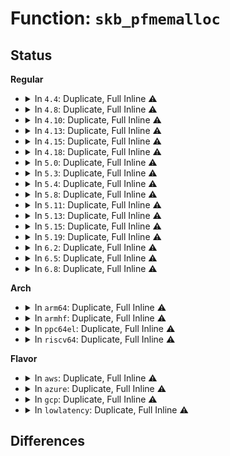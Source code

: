 # Function: <code>skb_pfmemalloc</code>

## Status
<b>Regular</b>
<ul>
<li>
<details>
<summary>In <code>4.4</code>: Duplicate, Full Inline ⚠️</summary>

**Collision:** Static Duplication

**Inline:** Full

**Transformation:** False

**Instances:**

```
In net/core/sock.c (0)
Location: include/linux/skbuff.h:725
Inline: True
```
```
In net/core/skbuff.c (0)
Location: include/linux/skbuff.h:725
Inline: True
```
```
In net/core/dev.c (0)
Location: include/linux/skbuff.h:725
Inline: True
```
```
In net/core/filter.c (0)
Location: include/linux/skbuff.h:725
Inline: True
```
```
In net/ipv4/tcp.c (0)
Location: include/linux/skbuff.h:725
Inline: True
```
```
In net/ipv4/tcp_input.c (0)
Location: include/linux/skbuff.h:725
Inline: True
```
```
In net/ipv4/tcp_timer.c (0)
Location: include/linux/skbuff.h:725
Inline: True
```
```
In net/ipv4/tcp_ipv4.c (0)
Location: include/linux/skbuff.h:725
Inline: True
```
```
In net/ipv4/udp.c (0)
Location: include/linux/skbuff.h:725
Inline: True
```
```
In net/ipv6/udp.c (0)
Location: include/linux/skbuff.h:725
Inline: True
```
```
In net/ipv6/tcp_ipv6.c (0)
Location: include/linux/skbuff.h:725
Inline: True
```
</details>
</li>
<li>
<details>
<summary>In <code>4.8</code>: Duplicate, Full Inline ⚠️</summary>

**Collision:** Static Duplication

**Inline:** Full

**Transformation:** False

**Instances:**

```
In net/core/sock.c (0)
Location: include/linux/skbuff.h:813
Inline: True
```
```
In net/core/skbuff.c (0)
Location: include/linux/skbuff.h:813
Inline: True
```
```
In net/core/dev.c (0)
Location: include/linux/skbuff.h:813
Inline: True
```
```
In net/core/filter.c (0)
Location: include/linux/skbuff.h:813
Inline: True
```
```
In net/ipv4/tcp.c (0)
Location: include/linux/skbuff.h:813
Inline: True
```
```
In net/ipv4/tcp_input.c (0)
Location: include/linux/skbuff.h:813
Inline: True
```
```
In net/ipv4/tcp_timer.c (0)
Location: include/linux/skbuff.h:813
Inline: True
```
```
In net/ipv4/tcp_ipv4.c (0)
Location: include/linux/skbuff.h:813
Inline: True
```
```
In net/ipv4/udp.c (0)
Location: include/linux/skbuff.h:813
Inline: True
```
```
In net/ipv6/udp.c (0)
Location: include/linux/skbuff.h:813
Inline: True
```
```
In net/ipv6/tcp_ipv6.c (0)
Location: include/linux/skbuff.h:813
Inline: True
```
</details>
</li>
<li>
<details>
<summary>In <code>4.10</code>: Duplicate, Full Inline ⚠️</summary>

**Collision:** Static Duplication

**Inline:** Full

**Transformation:** False

**Instances:**

```
In net/core/sock.c (0)
Location: include/linux/skbuff.h:827
Inline: True
```
```
In net/core/skbuff.c (0)
Location: include/linux/skbuff.h:827
Inline: True
```
```
In net/core/dev.c (0)
Location: include/linux/skbuff.h:827
Inline: True
```
```
In net/core/filter.c (0)
Location: include/linux/skbuff.h:827
Inline: True
```
```
In net/ipv4/tcp.c (0)
Location: include/linux/skbuff.h:827
Inline: True
```
```
In net/ipv4/tcp_input.c (0)
Location: include/linux/skbuff.h:827
Inline: True
```
```
In net/ipv4/tcp_timer.c (0)
Location: include/linux/skbuff.h:827
Inline: True
```
```
In net/ipv4/tcp_ipv4.c (0)
Location: include/linux/skbuff.h:827
Inline: True
```
</details>
</li>
<li>
<details>
<summary>In <code>4.13</code>: Duplicate, Full Inline ⚠️</summary>

**Collision:** Static Duplication

**Inline:** Full

**Transformation:** False

**Instances:**

```
In net/core/sock.c (0)
Location: include/linux/skbuff.h:779
Inline: True
```
```
In net/core/skbuff.c (0)
Location: include/linux/skbuff.h:779
Inline: True
```
```
In net/core/dev.c (0)
Location: include/linux/skbuff.h:779
Inline: True
```
```
In net/core/filter.c (0)
Location: include/linux/skbuff.h:779
Inline: True
```
```
In net/ipv4/tcp.c (0)
Location: include/linux/skbuff.h:779
Inline: True
```
```
In net/ipv4/tcp_input.c (0)
Location: include/linux/skbuff.h:779
Inline: True
```
```
In net/ipv4/tcp_timer.c (0)
Location: include/linux/skbuff.h:779
Inline: True
```
```
In net/ipv4/tcp_ipv4.c (0)
Location: include/linux/skbuff.h:779
Inline: True
```
</details>
</li>
<li>
<details>
<summary>In <code>4.15</code>: Duplicate, Full Inline ⚠️</summary>

**Collision:** Static Duplication

**Inline:** Full

**Transformation:** False

**Instances:**

```
In net/core/sock.c (0)
Location: include/linux/skbuff.h:859
Inline: True
```
```
In net/core/skbuff.c (0)
Location: include/linux/skbuff.h:859
Inline: True
```
```
In net/core/dev.c (0)
Location: include/linux/skbuff.h:859
Inline: True
```
```
In net/core/filter.c (0)
Location: include/linux/skbuff.h:859
Inline: True
```
```
In net/ipv4/tcp_input.c (0)
Location: include/linux/skbuff.h:859
Inline: True
```
```
In net/ipv4/tcp_ipv4.c (0)
Location: include/linux/skbuff.h:859
Inline: True
```
</details>
</li>
<li>
<details>
<summary>In <code>4.18</code>: Duplicate, Full Inline ⚠️</summary>

**Collision:** Static Duplication

**Inline:** Full

**Transformation:** False

**Instances:**

```
In kernel/bpf/sockmap.c (ffffffff811cceae)
Location: include/linux/skbuff.h:863
Inline: True
Inline callers:
  - kernel/bpf/sockmap.c:smap_tx_work
```
```
In net/core/sock.c (ffffffff8187697d)
Location: include/linux/skbuff.h:863
Inline: True
Inline callers:
  - net/core/sock.c:__release_sock
  - net/core/sock.c:__sk_receive_skb
  - net/core/sock.c:__sk_receive_skb
  - net/core/sock.c:__sock_queue_rcv_skb
```
```
In net/core/skbuff.c (ffffffff8188282e)
Location: include/linux/skbuff.h:863
Inline: True
Inline callers:
  - net/core/skbuff.c:skb_segment
  - net/core/skbuff.c:skb_copy_expand
  - net/core/skbuff.c:pskb_expand_head
  - net/core/skbuff.c:__pskb_copy_fclone
  - net/core/skbuff.c:skb_copy
  - net/core/skbuff.c:skb_clone
```
```
In net/core/dev.c (ffffffff81892b1d)
Location: include/linux/skbuff.h:863
Inline: True
```
```
In net/core/filter.c (ffffffff818b2c2e)
Location: include/linux/skbuff.h:863
Inline: True
```
```
In net/ipv4/tcp_input.c (ffffffff81903b58)
Location: include/linux/skbuff.h:863
Inline: True
```
```
In net/ipv4/tcp_ipv4.c (ffffffff81910f66)
Location: include/linux/skbuff.h:863
Inline: True
```
</details>
</li>
<li>
<details>
<summary>In <code>5.0</code>: Duplicate, Full Inline ⚠️</summary>

**Collision:** Static Duplication

**Inline:** Full

**Transformation:** False

**Instances:**

```
In net/core/sock.c (ffffffff8189880d)
Location: include/linux/skbuff.h:887
Inline: True
Inline callers:
  - net/core/sock.c:__release_sock
  - net/core/sock.c:__sk_receive_skb
  - net/core/sock.c:__sk_receive_skb
  - net/core/sock.c:__sock_queue_rcv_skb
```
```
In net/core/skbuff.c (ffffffff818a32cc)
Location: include/linux/skbuff.h:887
Inline: True
Inline callers:
  - net/core/skbuff.c:skb_segment
  - net/core/skbuff.c:skb_copy_expand
  - net/core/skbuff.c:pskb_expand_head
  - net/core/skbuff.c:__pskb_copy_fclone
  - net/core/skbuff.c:skb_copy
  - net/core/skbuff.c:skb_clone
```
```
In net/core/dev.c (ffffffff818b8110)
Location: include/linux/skbuff.h:887
Inline: True
Inline callers:
  - net/core/dev.c:netif_receive_skb_list
```
```
In net/core/filter.c (ffffffff818d5b5e)
Location: include/linux/skbuff.h:887
Inline: True
Inline callers:
  - net/core/filter.c:sk_filter_trim_cap
```
```
In net/core/skmsg.c (ffffffff818e654e)
Location: include/linux/skbuff.h:887
Inline: True
Inline callers:
  - net/core/skmsg.c:sk_psock_backlog
```
```
In net/ipv4/tcp_input.c (ffffffff81931d28)
Location: include/linux/skbuff.h:887
Inline: True
```
```
In net/ipv4/tcp_ipv4.c (ffffffff8193f5d0)
Location: include/linux/skbuff.h:887
Inline: True
Inline callers:
  - net/ipv4/tcp_ipv4.c:tcp_add_backlog
```
</details>
</li>
<li>
<details>
<summary>In <code>5.3</code>: Duplicate, Full Inline ⚠️</summary>

**Collision:** Static Duplication

**Inline:** Full

**Transformation:** False

**Instances:**

```
In net/core/sock.c (ffffffff818e2dad)
Location: include/linux/skbuff.h:907
Inline: True
Inline callers:
  - net/core/sock.c:__release_sock
  - net/core/sock.c:__sk_receive_skb
  - net/core/sock.c:__sk_receive_skb
  - net/core/sock.c:__sock_queue_rcv_skb
```
```
In net/core/skbuff.c (ffffffff818ee0a3)
Location: include/linux/skbuff.h:907
Inline: True
Inline callers:
  - net/core/skbuff.c:skb_segment
  - net/core/skbuff.c:skb_copy_expand
  - net/core/skbuff.c:pskb_expand_head
  - net/core/skbuff.c:__pskb_copy_fclone
  - net/core/skbuff.c:skb_copy
  - net/core/skbuff.c:skb_clone
```
```
In net/core/dev.c (ffffffff81904348)
Location: include/linux/skbuff.h:907
Inline: True
Inline callers:
  - net/core/dev.c:netif_receive_skb_list
```
```
In net/core/filter.c (ffffffff819232ee)
Location: include/linux/skbuff.h:907
Inline: True
Inline callers:
  - net/core/filter.c:sk_filter_trim_cap
```
```
In net/core/skmsg.c (ffffffff81935ec9)
Location: include/linux/skbuff.h:907
Inline: True
Inline callers:
  - net/core/skmsg.c:sk_psock_backlog
```
```
In net/ipv4/tcp_input.c (ffffffff81995426)
Location: include/linux/skbuff.h:907
Inline: True
```
```
In net/ipv4/tcp_ipv4.c (ffffffff819a39b9)
Location: include/linux/skbuff.h:907
Inline: True
Inline callers:
  - net/ipv4/tcp_ipv4.c:tcp_add_backlog
```
</details>
</li>
<li>
<details>
<summary>In <code>5.4</code>: Duplicate, Full Inline ⚠️</summary>

**Collision:** Static Duplication

**Inline:** Full

**Transformation:** False

**Instances:**

```
In net/core/sock.c (ffffffff81914f8d)
Location: include/linux/skbuff.h:904
Inline: True
Inline callers:
  - net/core/sock.c:__release_sock
  - net/core/sock.c:__sk_receive_skb
  - net/core/sock.c:__sk_receive_skb
  - net/core/sock.c:__sock_queue_rcv_skb
```
```
In net/core/skbuff.c (ffffffff81920196)
Location: include/linux/skbuff.h:904
Inline: True
Inline callers:
  - net/core/skbuff.c:skb_segment
  - net/core/skbuff.c:skb_copy_expand
  - net/core/skbuff.c:pskb_expand_head
  - net/core/skbuff.c:__pskb_copy_fclone
  - net/core/skbuff.c:skb_copy
  - net/core/skbuff.c:skb_clone
```
```
In net/core/dev.c (ffffffff81935495)
Location: include/linux/skbuff.h:904
Inline: True
Inline callers:
  - net/core/dev.c:netif_receive_skb_list_internal
```
```
In net/core/filter.c (ffffffff8195551e)
Location: include/linux/skbuff.h:904
Inline: True
Inline callers:
  - net/core/filter.c:sk_filter_trim_cap
```
```
In net/core/skmsg.c (ffffffff81968bde)
Location: include/linux/skbuff.h:904
Inline: True
Inline callers:
  - net/core/skmsg.c:sk_psock_backlog
```
```
In net/ipv4/tcp_input.c (ffffffff819cbf76)
Location: include/linux/skbuff.h:904
Inline: True
```
```
In net/ipv4/tcp_ipv4.c (ffffffff819da6bb)
Location: include/linux/skbuff.h:904
Inline: True
Inline callers:
  - net/ipv4/tcp_ipv4.c:tcp_add_backlog
```
</details>
</li>
<li>
<details>
<summary>In <code>5.8</code>: Duplicate, Full Inline ⚠️</summary>

**Collision:** Static Duplication

**Inline:** Full

**Transformation:** False

**Instances:**

```
In net/core/sock.c (ffffffff819e80ad)
Location: include/linux/skbuff.h:936
Inline: True
Inline callers:
  - net/core/sock.c:__release_sock
  - net/core/sock.c:__sk_receive_skb
  - net/core/sock.c:__sk_receive_skb
  - net/core/sock.c:__sock_queue_rcv_skb
```
```
In net/core/skbuff.c (ffffffff819ef9ae)
Location: include/linux/skbuff.h:936
Inline: True
Inline callers:
  - net/core/skbuff.c:pskb_carve_inside_nonlinear
  - net/core/skbuff.c:pskb_carve_inside_header
  - net/core/skbuff.c:skb_segment
  - net/core/skbuff.c:skb_copy_expand
  - net/core/skbuff.c:pskb_expand_head
  - net/core/skbuff.c:__pskb_copy_fclone
  - net/core/skbuff.c:skb_copy
  - net/core/skbuff.c:skb_clone
```
```
In net/core/dev.c (ffffffff81a0a059)
Location: include/linux/skbuff.h:936
Inline: True
Inline callers:
  - net/core/dev.c:__netif_receive_skb_list
```
```
In net/core/filter.c (ffffffff81a2bac5)
Location: include/linux/skbuff.h:936
Inline: True
Inline callers:
  - net/core/filter.c:sk_filter_trim_cap
```
```
In net/core/skmsg.c (ffffffff81a3bd7e)
Location: include/linux/skbuff.h:936
Inline: True
Inline callers:
  - net/core/skmsg.c:sk_psock_skb_ingress
```
```
In net/ipv4/tcp_input.c (ffffffff81ab2a25)
Location: include/linux/skbuff.h:936
Inline: True
```
```
In net/ipv4/tcp_ipv4.c (ffffffff81ac786a)
Location: include/linux/skbuff.h:936
Inline: True
Inline callers:
  - net/ipv4/tcp_ipv4.c:tcp_add_backlog
```
```
In net/xfrm/espintcp.c (ffffffff81b2273a)
Location: include/linux/skbuff.h:936
Inline: True
Inline callers:
  - net/xfrm/espintcp.c:handle_nonesp
```
</details>
</li>
<li>
<details>
<summary>In <code>5.11</code>: Duplicate, Full Inline ⚠️</summary>

**Collision:** Static Duplication

**Inline:** Full

**Transformation:** False

**Instances:**

```
In net/core/sock.c (ffffffff819e7d1d)
Location: include/linux/skbuff.h:943
Inline: True
Inline callers:
  - net/core/sock.c:__release_sock
  - net/core/sock.c:__sk_receive_skb
  - net/core/sock.c:__sk_receive_skb
  - net/core/sock.c:__sock_queue_rcv_skb
```
```
In net/core/skbuff.c (ffffffff819ef65e)
Location: include/linux/skbuff.h:943
Inline: True
Inline callers:
  - net/core/skbuff.c:pskb_carve_inside_nonlinear
  - net/core/skbuff.c:pskb_carve_inside_header
  - net/core/skbuff.c:skb_segment
  - net/core/skbuff.c:skb_copy_expand
  - net/core/skbuff.c:pskb_expand_head
  - net/core/skbuff.c:__pskb_copy_fclone
  - net/core/skbuff.c:skb_copy
  - net/core/skbuff.c:skb_clone
```
```
In net/core/dev.c (ffffffff81a0b5f9)
Location: include/linux/skbuff.h:943
Inline: True
Inline callers:
  - net/core/dev.c:__netif_receive_skb_list
```
```
In net/core/filter.c (ffffffff81a2d055)
Location: include/linux/skbuff.h:943
Inline: True
Inline callers:
  - net/core/filter.c:sk_filter_trim_cap
```
```
In net/core/skmsg.c (ffffffff81a3f908)
Location: include/linux/skbuff.h:943
Inline: True
Inline callers:
  - net/core/skmsg.c:sk_psock_backlog
```
```
In net/ipv4/tcp_input.c (ffffffff81abdd65)
Location: include/linux/skbuff.h:943
Inline: True
```
```
In net/ipv4/tcp_ipv4.c (ffffffff81ad3242)
Location: include/linux/skbuff.h:943
Inline: True
Inline callers:
  - net/ipv4/tcp_ipv4.c:tcp_add_backlog
```
```
In net/xfrm/espintcp.c (ffffffff81b3113a)
Location: include/linux/skbuff.h:943
Inline: True
Inline callers:
  - net/xfrm/espintcp.c:handle_nonesp
```
```
In net/mptcp/protocol.c (ffffffff81bbd279)
Location: include/linux/skbuff.h:943
Inline: True
Inline callers:
  - net/mptcp/protocol.c:__mptcp_move_skb
  - net/mptcp/protocol.c:__mptcp_move_skb
```
</details>
</li>
<li>
<details>
<summary>In <code>5.13</code>: Duplicate, Full Inline ⚠️</summary>

**Collision:** Static Duplication

**Inline:** Full

**Transformation:** False

**Instances:**

```
In net/core/sock.c (ffffffff819cdced)
Location: include/linux/skbuff.h:949
Inline: True
Inline callers:
  - net/core/sock.c:__release_sock
  - net/core/sock.c:__sk_receive_skb
  - net/core/sock.c:__sk_receive_skb
  - net/core/sock.c:__sock_queue_rcv_skb
```
```
In net/core/skbuff.c (ffffffff819d7e2c)
Location: include/linux/skbuff.h:949
Inline: True
Inline callers:
  - net/core/skbuff.c:pskb_carve_inside_nonlinear
  - net/core/skbuff.c:pskb_carve_inside_header
  - net/core/skbuff.c:skb_segment
  - net/core/skbuff.c:skb_copy_expand
  - net/core/skbuff.c:pskb_expand_head
  - net/core/skbuff.c:__pskb_copy_fclone
  - net/core/skbuff.c:skb_copy
  - net/core/skbuff.c:skb_clone
```
```
In net/core/dev.c (ffffffff819f1c67)
Location: include/linux/skbuff.h:949
Inline: True
Inline callers:
  - net/core/dev.c:netif_receive_skb_list_internal
```
```
In net/core/filter.c (ffffffff81a140ce)
Location: include/linux/skbuff.h:949
Inline: True
Inline callers:
  - net/core/filter.c:sk_filter_trim_cap
```
```
In net/core/skmsg.c (ffffffff81a4eb65)
Location: include/linux/skbuff.h:949
Inline: True
Inline callers:
  - net/core/skmsg.c:sk_psock_backlog
```
```
In net/ipv4/tcp_input.c (ffffffff81aa8ed8)
Location: include/linux/skbuff.h:949
Inline: True
```
```
In net/ipv4/tcp_ipv4.c (ffffffff81abe2e2)
Location: include/linux/skbuff.h:949
Inline: True
Inline callers:
  - net/ipv4/tcp_ipv4.c:tcp_add_backlog
```
```
In net/xfrm/espintcp.c (ffffffff81b1ee6a)
Location: include/linux/skbuff.h:949
Inline: True
Inline callers:
  - net/xfrm/espintcp.c:handle_nonesp
```
```
In net/mptcp/protocol.c (ffffffff81bacb76)
Location: include/linux/skbuff.h:949
Inline: True
Inline callers:
  - net/mptcp/protocol.c:__mptcp_move_skb
```
</details>
</li>
<li>
<details>
<summary>In <code>5.15</code>: Duplicate, Full Inline ⚠️</summary>

**Collision:** Static Duplication

**Inline:** Full

**Transformation:** False

**Instances:**

```
In net/core/sock.c (ffffffff81a7d4ca)
Location: include/linux/skbuff.h:959
Inline: True
Inline callers:
  - net/core/sock.c:__release_sock
  - net/core/sock.c:__sk_receive_skb
  - net/core/sock.c:__sk_receive_skb
  - net/core/sock.c:__sock_queue_rcv_skb
```
```
In net/core/skbuff.c (ffffffff81a87c7c)
Location: include/linux/skbuff.h:959
Inline: True
Inline callers:
  - net/core/skbuff.c:pskb_carve_inside_nonlinear
  - net/core/skbuff.c:pskb_carve_inside_header
  - net/core/skbuff.c:skb_segment
  - net/core/skbuff.c:skb_copy_expand
  - net/core/skbuff.c:pskb_expand_head
  - net/core/skbuff.c:__pskb_copy_fclone
  - net/core/skbuff.c:skb_copy
  - net/core/skbuff.c:skb_clone
```
```
In net/core/dev.c (ffffffff81aa3587)
Location: include/linux/skbuff.h:959
Inline: True
Inline callers:
  - net/core/dev.c:netif_receive_skb_list_internal
```
```
In net/core/filter.c (ffffffff81ac599e)
Location: include/linux/skbuff.h:959
Inline: True
Inline callers:
  - net/core/filter.c:sk_filter_trim_cap
```
```
In net/core/skmsg.c (ffffffff81b076c2)
Location: include/linux/skbuff.h:959
Inline: True
Inline callers:
  - net/core/skmsg.c:sk_psock_backlog
```
```
In net/ipv4/tcp_input.c (ffffffff81b64c28)
Location: include/linux/skbuff.h:959
Inline: True
```
```
In net/ipv4/tcp_ipv4.c (ffffffff81b7bddb)
Location: include/linux/skbuff.h:959
Inline: True
Inline callers:
  - net/ipv4/tcp_ipv4.c:tcp_add_backlog
```
```
In net/xfrm/espintcp.c (ffffffff81be3fc2)
Location: include/linux/skbuff.h:959
Inline: True
Inline callers:
  - net/xfrm/espintcp.c:espintcp_rcv
```
```
In net/mptcp/protocol.c (ffffffff81c7951b)
Location: include/linux/skbuff.h:959
Inline: True
Inline callers:
  - net/mptcp/protocol.c:__mptcp_move_skb
```
</details>
</li>
<li>
<details>
<summary>In <code>5.19</code>: Duplicate, Full Inline ⚠️</summary>

**Collision:** Static Duplication

**Inline:** Full

**Transformation:** False

**Instances:**

```
In net/core/sock.c (ffffffff81bf0b3a)
Location: include/linux/skbuff.h:1249
Inline: True
Inline callers:
  - net/core/sock.c:__release_sock
  - net/core/sock.c:__sk_receive_skb
  - net/core/sock.c:__sk_receive_skb
  - net/core/sock.c:__sock_queue_rcv_skb
```
```
In net/core/skbuff.c (ffffffff81bfd0b6)
Location: include/linux/skbuff.h:1249
Inline: True
Inline callers:
  - net/core/skbuff.c:pskb_carve_inside_nonlinear
  - net/core/skbuff.c:pskb_carve_inside_header
  - net/core/skbuff.c:skb_segment
  - net/core/skbuff.c:skb_copy_expand
  - net/core/skbuff.c:pskb_expand_head
  - net/core/skbuff.c:__pskb_copy_fclone
  - net/core/skbuff.c:skb_copy
  - net/core/skbuff.c:skb_clone
```
```
In net/core/dev.c (ffffffff81c1bcad)
Location: include/linux/skbuff.h:1249
Inline: True
Inline callers:
  - net/core/dev.c:netif_receive_skb_list_internal
```
```
In net/core/filter.c (ffffffff81c3c985)
Location: include/linux/skbuff.h:1249
Inline: True
Inline callers:
  - net/core/filter.c:sk_filter_trim_cap
```
```
In net/core/skmsg.c (ffffffff81c8ce33)
Location: include/linux/skbuff.h:1249
Inline: True
Inline callers:
  - net/core/skmsg.c:sk_psock_backlog
```
```
In net/ipv4/tcp_input.c (ffffffff81cf3aca)
Location: include/linux/skbuff.h:1249
Inline: True
Inline callers:
  - net/ipv4/tcp_input.c:tcp_try_rmem_schedule
  - net/ipv4/tcp_input.c:tcp_try_rmem_schedule
```
```
In net/ipv4/tcp_ipv4.c (ffffffff81d0bcf0)
Location: include/linux/skbuff.h:1249
Inline: True
Inline callers:
  - net/ipv4/tcp_ipv4.c:tcp_add_backlog
```
```
In net/xfrm/espintcp.c (ffffffff81d7ac3d)
Location: include/linux/skbuff.h:1249
Inline: True
Inline callers:
  - net/xfrm/espintcp.c:handle_nonesp
```
</details>
</li>
<li>
<details>
<summary>In <code>6.2</code>: Duplicate, Full Inline ⚠️</summary>

**Collision:** Static Duplication

**Inline:** Full

**Transformation:** False

**Instances:**

```
In net/core/sock.c (ffffffff81d9d1aa)
Location: include/linux/skbuff.h:1091
Inline: True
Inline callers:
  - net/core/sock.c:__release_sock
  - net/core/sock.c:__sk_receive_skb
  - net/core/sock.c:__sk_receive_skb
  - net/core/sock.c:__sock_queue_rcv_skb
```
```
In net/core/skbuff.c (ffffffff81dac016)
Location: include/linux/skbuff.h:1091
Inline: True
Inline callers:
  - net/core/skbuff.c:pskb_carve_inside_nonlinear
  - net/core/skbuff.c:pskb_carve_inside_header
  - net/core/skbuff.c:skb_segment
  - net/core/skbuff.c:skb_copy_expand
  - net/core/skbuff.c:pskb_expand_head
  - net/core/skbuff.c:__pskb_copy_fclone
  - net/core/skbuff.c:skb_copy
  - net/core/skbuff.c:skb_clone
```
```
In net/core/dev.c (ffffffff81dccc7d)
Location: include/linux/skbuff.h:1091
Inline: True
Inline callers:
  - net/core/dev.c:netif_receive_skb_list_internal
```
```
In net/core/filter.c (ffffffff81dfa375)
Location: include/linux/skbuff.h:1091
Inline: True
Inline callers:
  - net/core/filter.c:sk_filter_trim_cap
```
```
In net/core/skmsg.c (ffffffff81e47cbf)
Location: include/linux/skbuff.h:1091
Inline: True
Inline callers:
  - net/core/skmsg.c:sk_psock_backlog
```
```
In net/ipv4/tcp_input.c (ffffffff81eb84ca)
Location: include/linux/skbuff.h:1091
Inline: True
Inline callers:
  - net/ipv4/tcp_input.c:tcp_try_rmem_schedule
  - net/ipv4/tcp_input.c:tcp_try_rmem_schedule
```
```
In net/ipv4/tcp_ipv4.c (ffffffff81ed0c12)
Location: include/linux/skbuff.h:1091
Inline: True
Inline callers:
  - net/ipv4/tcp_ipv4.c:tcp_add_backlog
```
```
In net/xfrm/espintcp.c (ffffffff81f47c0d)
Location: include/linux/skbuff.h:1091
Inline: True
Inline callers:
  - net/xfrm/espintcp.c:handle_nonesp
```
```
In net/ipv6/tcp_ipv6.c (ffffffff81f9c6b7)
Location: include/linux/skbuff.h:1091
Inline: True
Inline callers:
  - net/ipv6/tcp_ipv6.c:tcp_v6_do_rcv
  - net/ipv6/tcp_ipv6.c:tcp_v6_syn_recv_sock
```
</details>
</li>
<li>
<details>
<summary>In <code>6.5</code>: Duplicate, Full Inline ⚠️</summary>

**Collision:** Static Duplication

**Inline:** Full

**Transformation:** False

**Instances:**

```
In net/core/sock.c (ffffffff81e0b9fa)
Location: include/linux/skbuff.h:1101
Inline: True
Inline callers:
  - net/core/sock.c:__release_sock
  - net/core/sock.c:__sk_receive_skb
  - net/core/sock.c:__sk_receive_skb
  - net/core/sock.c:__sock_queue_rcv_skb
```
```
In net/core/skbuff.c (ffffffff81e1be48)
Location: include/linux/skbuff.h:1101
Inline: True
Inline callers:
  - net/core/skbuff.c:pskb_carve_inside_nonlinear
  - net/core/skbuff.c:pskb_carve_inside_header
  - net/core/skbuff.c:skb_segment
  - net/core/skbuff.c:skb_copy_expand
  - net/core/skbuff.c:pskb_expand_head
  - net/core/skbuff.c:__pskb_copy_fclone
  - net/core/skbuff.c:skb_copy
  - net/core/skbuff.c:skb_clone
```
```
In net/core/dev.c (ffffffff81e3d7dd)
Location: include/linux/skbuff.h:1101
Inline: True
Inline callers:
  - net/core/dev.c:netif_receive_skb_list_internal
```
```
In net/core/filter.c (ffffffff81e6b715)
Location: include/linux/skbuff.h:1101
Inline: True
Inline callers:
  - net/core/filter.c:sk_filter_trim_cap
```
```
In net/core/skmsg.c (ffffffff81ea3424)
Location: include/linux/skbuff.h:1101
Inline: True
Inline callers:
  - net/core/skmsg.c:sk_psock_backlog
```
```
In net/ipv4/tcp_input.c (ffffffff81f1693a)
Location: include/linux/skbuff.h:1101
Inline: True
Inline callers:
  - net/ipv4/tcp_input.c:tcp_try_rmem_schedule
  - net/ipv4/tcp_input.c:tcp_try_rmem_schedule
```
```
In net/ipv4/tcp_ipv4.c (ffffffff81f303d2)
Location: include/linux/skbuff.h:1101
Inline: True
Inline callers:
  - net/ipv4/tcp_ipv4.c:tcp_add_backlog
```
```
In net/xfrm/espintcp.c (ffffffff81fa770d)
Location: include/linux/skbuff.h:1101
Inline: True
Inline callers:
  - net/xfrm/espintcp.c:handle_nonesp
```
```
In net/ipv6/tcp_ipv6.c (ffffffff81ffd107)
Location: include/linux/skbuff.h:1101
Inline: True
Inline callers:
  - net/ipv6/tcp_ipv6.c:tcp_v6_do_rcv
  - net/ipv6/tcp_ipv6.c:tcp_v6_syn_recv_sock
```
</details>
</li>
<li>
<details>
<summary>In <code>6.8</code>: Duplicate, Full Inline ⚠️</summary>

**Collision:** Static Duplication

**Inline:** Full

**Transformation:** False

**Instances:**

```
In net/core/sock.c (ffffffff81ec83ea)
Location: include/linux/skbuff.h:1108
Inline: True
Inline callers:
  - net/core/sock.c:__release_sock
  - net/core/sock.c:__sk_receive_skb
  - net/core/sock.c:__sk_receive_skb
  - net/core/sock.c:__sock_queue_rcv_skb
```
```
In net/core/skbuff.c (ffffffff81ed9548)
Location: include/linux/skbuff.h:1108
Inline: True
Inline callers:
  - net/core/skbuff.c:pskb_carve_inside_nonlinear
  - net/core/skbuff.c:pskb_carve_inside_header
  - net/core/skbuff.c:skb_segment
  - net/core/skbuff.c:skb_copy_expand
  - net/core/skbuff.c:pskb_expand_head
  - net/core/skbuff.c:__pskb_copy_fclone
  - net/core/skbuff.c:skb_copy
  - net/core/skbuff.c:skb_clone
```
```
In net/core/dev.c (ffffffff81efc07d)
Location: include/linux/skbuff.h:1108
Inline: True
Inline callers:
  - net/core/dev.c:netif_receive_skb_list_internal
```
```
In net/core/filter.c (ffffffff81f2a8c5)
Location: include/linux/skbuff.h:1108
Inline: True
Inline callers:
  - net/core/filter.c:sk_filter_trim_cap
```
```
In net/core/skmsg.c (ffffffff81f65775)
Location: include/linux/skbuff.h:1108
Inline: True
Inline callers:
  - net/core/skmsg.c:sk_psock_backlog
```
```
In net/ipv4/tcp_input.c (ffffffff81fdb7aa)
Location: include/linux/skbuff.h:1108
Inline: True
Inline callers:
  - net/ipv4/tcp_input.c:tcp_try_rmem_schedule
  - net/ipv4/tcp_input.c:tcp_try_rmem_schedule
```
```
In net/ipv4/tcp_ipv4.c (ffffffff81ff6261)
Location: include/linux/skbuff.h:1108
Inline: True
Inline callers:
  - net/ipv4/tcp_ipv4.c:tcp_add_backlog
```
```
In net/xfrm/espintcp.c (ffffffff820749c5)
Location: include/linux/skbuff.h:1108
Inline: True
Inline callers:
  - net/xfrm/espintcp.c:handle_nonesp
```
```
In net/ipv6/tcp_ipv6.c (ffffffff820cc224)
Location: include/linux/skbuff.h:1108
Inline: True
Inline callers:
  - net/ipv6/tcp_ipv6.c:tcp_v6_do_rcv
  - net/ipv6/tcp_ipv6.c:tcp_v6_syn_recv_sock
```
</details>
</li>
</ul>
<b>Arch</b>
<ul>
<li>
<details>
<summary>In <code>arm64</code>: Duplicate, Full Inline ⚠️</summary>

**Collision:** Static Duplication

**Inline:** Full

**Transformation:** False

**Instances:**

```
In net/core/sock.c (ffff800010badd9c)
Location: include/linux/skbuff.h:904
Inline: True
Inline callers:
  - net/core/sock.c:__release_sock
  - net/core/sock.c:__sk_receive_skb
  - net/core/sock.c:__sk_receive_skb
  - net/core/sock.c:__sock_queue_rcv_skb
```
```
In net/core/skbuff.c (ffff800010bbaad4)
Location: include/linux/skbuff.h:904
Inline: True
Inline callers:
  - net/core/skbuff.c:skb_segment
  - net/core/skbuff.c:skb_copy_expand
  - net/core/skbuff.c:pskb_expand_head
  - net/core/skbuff.c:__pskb_copy_fclone
  - net/core/skbuff.c:skb_copy
  - net/core/skbuff.c:skb_clone
```
```
In net/core/dev.c (ffff800010bd3728)
Location: include/linux/skbuff.h:904
Inline: True
Inline callers:
  - net/core/dev.c:netif_receive_skb_list_internal
```
```
In net/core/filter.c (ffff800010c02024)
Location: include/linux/skbuff.h:904
Inline: True
Inline callers:
  - net/core/filter.c:sk_filter_trim_cap
```
```
In net/core/skmsg.c (ffff800010c0fa10)
Location: include/linux/skbuff.h:904
Inline: True
Inline callers:
  - net/core/skmsg.c:sk_psock_backlog
```
```
In net/ipv4/tcp_input.c (ffff800010c7ebe4)
Location: include/linux/skbuff.h:904
Inline: True
```
```
In net/ipv4/tcp_ipv4.c (ffff800010c8da74)
Location: include/linux/skbuff.h:904
Inline: True
Inline callers:
  - net/ipv4/tcp_ipv4.c:tcp_add_backlog
```
</details>
</li>
<li>
<details>
<summary>In <code>armhf</code>: Duplicate, Full Inline ⚠️</summary>

**Collision:** Static Duplication

**Inline:** Full

**Transformation:** False

**Instances:**

```
In net/core/sock.c (c0ccb8a4)
Location: include/linux/skbuff.h:904
Inline: True
Inline callers:
  - net/core/sock.c:__release_sock
  - net/core/sock.c:__sk_receive_skb
  - net/core/sock.c:__sk_receive_skb
  - net/core/sock.c:__sock_queue_rcv_skb
```
```
In net/core/skbuff.c (c0cd73e4)
Location: include/linux/skbuff.h:904
Inline: True
Inline callers:
  - net/core/skbuff.c:skb_segment
  - net/core/skbuff.c:skb_copy_expand
  - net/core/skbuff.c:pskb_expand_head
  - net/core/skbuff.c:__pskb_copy_fclone
  - net/core/skbuff.c:skb_copy
  - net/core/skbuff.c:skb_clone
```
```
In net/core/dev.c (c0cee364)
Location: include/linux/skbuff.h:904
Inline: True
Inline callers:
  - net/core/dev.c:netif_receive_skb_list_internal
```
```
In net/core/filter.c (c0d1040c)
Location: include/linux/skbuff.h:904
Inline: True
Inline callers:
  - net/core/filter.c:sk_filter_trim_cap
```
```
In net/core/skmsg.c (c0d26368)
Location: include/linux/skbuff.h:904
Inline: True
Inline callers:
  - net/core/skmsg.c:sk_psock_backlog
```
```
In net/ipv4/tcp_input.c (c0d8dc14)
Location: include/linux/skbuff.h:904
Inline: True
```
```
In net/ipv4/tcp_ipv4.c (c0d9c79c)
Location: include/linux/skbuff.h:904
Inline: True
Inline callers:
  - net/ipv4/tcp_ipv4.c:tcp_add_backlog
```
</details>
</li>
<li>
<details>
<summary>In <code>ppc64el</code>: Duplicate, Full Inline ⚠️</summary>

**Collision:** Static Duplication

**Inline:** Full

**Transformation:** False

**Instances:**

```
In net/core/sock.c (c000000000c837b0)
Location: include/linux/skbuff.h:904
Inline: True
Inline callers:
  - net/core/sock.c:__release_sock
  - net/core/sock.c:__sk_receive_skb
  - net/core/sock.c:__sk_receive_skb
  - net/core/sock.c:__sock_queue_rcv_skb
```
```
In net/core/skbuff.c (c000000000c93820)
Location: include/linux/skbuff.h:904
Inline: True
Inline callers:
  - net/core/skbuff.c:skb_segment
  - net/core/skbuff.c:skb_copy_expand
  - net/core/skbuff.c:pskb_expand_head
  - net/core/skbuff.c:__pskb_copy_fclone
  - net/core/skbuff.c:skb_copy
  - net/core/skbuff.c:skb_clone
```
```
In net/core/dev.c (c000000000cb22e0)
Location: include/linux/skbuff.h:904
Inline: True
Inline callers:
  - net/core/dev.c:netif_receive_skb_list_internal
```
```
In net/core/filter.c (c000000000cdcdc8)
Location: include/linux/skbuff.h:904
Inline: True
Inline callers:
  - net/core/filter.c:sk_filter_trim_cap
```
```
In net/core/skmsg.c (c000000000cfa888)
Location: include/linux/skbuff.h:904
Inline: True
Inline callers:
  - net/core/skmsg.c:sk_psock_backlog
```
```
In net/ipv4/tcp_input.c (c000000000d8946c)
Location: include/linux/skbuff.h:904
Inline: True
```
```
In net/ipv4/tcp_ipv4.c (c000000000d9b300)
Location: include/linux/skbuff.h:904
Inline: True
Inline callers:
  - net/ipv4/tcp_ipv4.c:tcp_add_backlog
```
</details>
</li>
<li>
<details>
<summary>In <code>riscv64</code>: Duplicate, Full Inline ⚠️</summary>

**Collision:** Static Duplication

**Inline:** Full

**Transformation:** False

**Instances:**

```
In net/core/sock.c (ffffffe00073fe62)
Location: include/linux/skbuff.h:904
Inline: True
Inline callers:
  - net/core/sock.c:__release_sock
  - net/core/sock.c:__sk_receive_skb
  - net/core/sock.c:__sk_receive_skb
  - net/core/sock.c:__sock_queue_rcv_skb
```
```
In net/core/skbuff.c (ffffffe000749ce0)
Location: include/linux/skbuff.h:904
Inline: True
Inline callers:
  - net/core/skbuff.c:skb_segment
  - net/core/skbuff.c:skb_copy_expand
  - net/core/skbuff.c:pskb_expand_head
  - net/core/skbuff.c:__pskb_copy_fclone
  - net/core/skbuff.c:skb_copy
  - net/core/skbuff.c:skb_clone
```
```
In net/core/dev.c (ffffffe00075d8d4)
Location: include/linux/skbuff.h:904
Inline: True
Inline callers:
  - net/core/dev.c:netif_receive_skb_list_internal
```
```
In net/core/filter.c (ffffffe00077855a)
Location: include/linux/skbuff.h:904
Inline: True
Inline callers:
  - net/core/filter.c:sk_filter_trim_cap
```
```
In net/core/skmsg.c (ffffffe00078b538)
Location: include/linux/skbuff.h:904
Inline: True
Inline callers:
  - net/core/skmsg.c:sk_psock_backlog
```
```
In net/ipv4/tcp_input.c (ffffffe0007e0e54)
Location: include/linux/skbuff.h:904
Inline: True
```
```
In net/ipv4/tcp_ipv4.c (ffffffe0007ee020)
Location: include/linux/skbuff.h:904
Inline: True
Inline callers:
  - net/ipv4/tcp_ipv4.c:tcp_add_backlog
```
</details>
</li>
</ul>
<b>Flavor</b>
<ul>
<li>
<details>
<summary>In <code>aws</code>: Duplicate, Full Inline ⚠️</summary>

**Collision:** Static Duplication

**Inline:** Full

**Transformation:** False

**Instances:**

```
In net/core/sock.c (ffffffff818b4f8d)
Location: include/linux/skbuff.h:904
Inline: True
Inline callers:
  - net/core/sock.c:__release_sock
  - net/core/sock.c:__sk_receive_skb
  - net/core/sock.c:__sk_receive_skb
  - net/core/sock.c:__sock_queue_rcv_skb
```
```
In net/core/skbuff.c (ffffffff818c0196)
Location: include/linux/skbuff.h:904
Inline: True
Inline callers:
  - net/core/skbuff.c:skb_segment
  - net/core/skbuff.c:skb_copy_expand
  - net/core/skbuff.c:pskb_expand_head
  - net/core/skbuff.c:__pskb_copy_fclone
  - net/core/skbuff.c:skb_copy
  - net/core/skbuff.c:skb_clone
```
```
In net/core/dev.c (ffffffff818d5469)
Location: include/linux/skbuff.h:904
Inline: True
Inline callers:
  - net/core/dev.c:netif_receive_skb_list_internal
```
```
In net/core/filter.c (ffffffff818f54ee)
Location: include/linux/skbuff.h:904
Inline: True
Inline callers:
  - net/core/filter.c:sk_filter_trim_cap
```
```
In net/core/skmsg.c (ffffffff81908bae)
Location: include/linux/skbuff.h:904
Inline: True
Inline callers:
  - net/core/skmsg.c:sk_psock_backlog
```
```
In net/ipv4/tcp_input.c (ffffffff8196bde6)
Location: include/linux/skbuff.h:904
Inline: True
```
```
In net/ipv4/tcp_ipv4.c (ffffffff8197a52b)
Location: include/linux/skbuff.h:904
Inline: True
Inline callers:
  - net/ipv4/tcp_ipv4.c:tcp_add_backlog
```
</details>
</li>
<li>
<details>
<summary>In <code>azure</code>: Duplicate, Full Inline ⚠️</summary>

**Collision:** Static Duplication

**Inline:** Full

**Transformation:** False

**Instances:**

```
In net/core/sock.c (ffffffff8186eedd)
Location: include/linux/skbuff.h:904
Inline: True
Inline callers:
  - net/core/sock.c:__release_sock
  - net/core/sock.c:__sk_receive_skb
  - net/core/sock.c:__sk_receive_skb
  - net/core/sock.c:__sock_queue_rcv_skb
```
```
In net/core/skbuff.c (ffffffff8187a0d6)
Location: include/linux/skbuff.h:904
Inline: True
Inline callers:
  - net/core/skbuff.c:skb_segment
  - net/core/skbuff.c:skb_copy_expand
  - net/core/skbuff.c:pskb_expand_head
  - net/core/skbuff.c:__pskb_copy_fclone
  - net/core/skbuff.c:skb_copy
  - net/core/skbuff.c:skb_clone
```
```
In net/core/dev.c (ffffffff8188f2d9)
Location: include/linux/skbuff.h:904
Inline: True
Inline callers:
  - net/core/dev.c:netif_receive_skb_list_internal
```
```
In net/core/filter.c (ffffffff818af31e)
Location: include/linux/skbuff.h:904
Inline: True
Inline callers:
  - net/core/filter.c:sk_filter_trim_cap
```
```
In net/core/skmsg.c (ffffffff818c29be)
Location: include/linux/skbuff.h:904
Inline: True
Inline callers:
  - net/core/skmsg.c:sk_psock_backlog
```
```
In net/ipv4/tcp_input.c (ffffffff819258d6)
Location: include/linux/skbuff.h:904
Inline: True
```
```
In net/ipv4/tcp_ipv4.c (ffffffff81933feb)
Location: include/linux/skbuff.h:904
Inline: True
Inline callers:
  - net/ipv4/tcp_ipv4.c:tcp_add_backlog
```
</details>
</li>
<li>
<details>
<summary>In <code>gcp</code>: Duplicate, Full Inline ⚠️</summary>

**Collision:** Static Duplication

**Inline:** Full

**Transformation:** False

**Instances:**

```
In net/core/sock.c (ffffffff81905f8d)
Location: include/linux/skbuff.h:904
Inline: True
Inline callers:
  - net/core/sock.c:__release_sock
  - net/core/sock.c:__sk_receive_skb
  - net/core/sock.c:__sk_receive_skb
  - net/core/sock.c:__sock_queue_rcv_skb
```
```
In net/core/skbuff.c (ffffffff81911196)
Location: include/linux/skbuff.h:904
Inline: True
Inline callers:
  - net/core/skbuff.c:skb_segment
  - net/core/skbuff.c:skb_copy_expand
  - net/core/skbuff.c:pskb_expand_head
  - net/core/skbuff.c:__pskb_copy_fclone
  - net/core/skbuff.c:skb_copy
  - net/core/skbuff.c:skb_clone
```
```
In net/core/dev.c (ffffffff81926495)
Location: include/linux/skbuff.h:904
Inline: True
Inline callers:
  - net/core/dev.c:netif_receive_skb_list_internal
```
```
In net/core/filter.c (ffffffff8194651e)
Location: include/linux/skbuff.h:904
Inline: True
Inline callers:
  - net/core/filter.c:sk_filter_trim_cap
```
```
In net/core/skmsg.c (ffffffff81959bde)
Location: include/linux/skbuff.h:904
Inline: True
Inline callers:
  - net/core/skmsg.c:sk_psock_backlog
```
```
In net/ipv4/tcp_input.c (ffffffff819d65b6)
Location: include/linux/skbuff.h:904
Inline: True
```
```
In net/ipv4/tcp_ipv4.c (ffffffff819e4cfb)
Location: include/linux/skbuff.h:904
Inline: True
Inline callers:
  - net/ipv4/tcp_ipv4.c:tcp_add_backlog
```
</details>
</li>
<li>
<details>
<summary>In <code>lowlatency</code>: Duplicate, Full Inline ⚠️</summary>

**Collision:** Static Duplication

**Inline:** Full

**Transformation:** False

**Instances:**

```
In net/core/sock.c (ffffffff81926fb8)
Location: include/linux/skbuff.h:904
Inline: True
Inline callers:
  - net/core/sock.c:__release_sock
  - net/core/sock.c:__sk_receive_skb
  - net/core/sock.c:__sk_receive_skb
  - net/core/sock.c:__sock_queue_rcv_skb
```
```
In net/core/skbuff.c (ffffffff819322f6)
Location: include/linux/skbuff.h:904
Inline: True
Inline callers:
  - net/core/skbuff.c:skb_segment
  - net/core/skbuff.c:skb_copy_expand
  - net/core/skbuff.c:pskb_expand_head
  - net/core/skbuff.c:__pskb_copy_fclone
  - net/core/skbuff.c:skb_copy
  - net/core/skbuff.c:skb_clone
```
```
In net/core/dev.c (ffffffff81947a3f)
Location: include/linux/skbuff.h:904
Inline: True
Inline callers:
  - net/core/dev.c:netif_receive_skb_list_internal
```
```
In net/core/filter.c (ffffffff81967e0e)
Location: include/linux/skbuff.h:904
Inline: True
Inline callers:
  - net/core/filter.c:sk_filter_trim_cap
```
```
In net/core/skmsg.c (ffffffff8197bdfe)
Location: include/linux/skbuff.h:904
Inline: True
Inline callers:
  - net/core/skmsg.c:sk_psock_backlog
```
```
In net/ipv4/tcp_input.c (ffffffff819e01d6)
Location: include/linux/skbuff.h:904
Inline: True
```
```
In net/ipv4/tcp_ipv4.c (ffffffff819ee05b)
Location: include/linux/skbuff.h:904
Inline: True
Inline callers:
  - net/ipv4/tcp_ipv4.c:tcp_add_backlog
```
</details>
</li>
</ul>

## Differences
